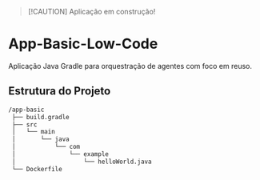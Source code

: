> [!CAUTION] Aplicação em construção!

# App-Basic-Low-Code

Aplicação Java Gradle para orquestração de agentes com foco em reuso.

## Estrutura do Projeto

```bash
/app-basic
 ├── build.gradle               
 ├── src
 │   └── main
 │       └── java
 │           └── com
 │               └── example
 │                   └── helloWorld.java    
 └── Dockerfile                 
```